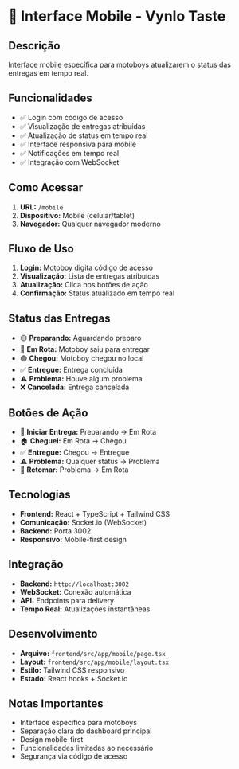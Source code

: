 # 📱 Interface Mobile - Vynlo Taste

## **Descrição**
Interface mobile específica para motoboys atualizarem o status das entregas em tempo real.

## **Funcionalidades**
- ✅ Login com código de acesso
- ✅ Visualização de entregas atribuídas
- ✅ Atualização de status em tempo real
- ✅ Interface responsiva para mobile
- ✅ Notificações em tempo real
- ✅ Integração com WebSocket

## **Como Acessar**
1. **URL:** `/mobile`
2. **Dispositivo:** Mobile (celular/tablet)
3. **Navegador:** Qualquer navegador moderno

## **Fluxo de Uso**
1. **Login:** Motoboy digita código de acesso
2. **Visualização:** Lista de entregas atribuídas
3. **Atualização:** Clica nos botões de ação
4. **Confirmação:** Status atualizado em tempo real

## **Status das Entregas**
- 🟡 **Preparando:** Aguardando preparo
- 🔵 **Em Rota:** Motoboy saiu para entregar
- 🟢 **Chegou:** Motoboy chegou no local
- ✅ **Entregue:** Entrega concluída
- ⚠️ **Problema:** Houve algum problema
- ❌ **Cancelada:** Entrega cancelada

## **Botões de Ação**
- 🚚 **Iniciar Entrega:** Preparando → Em Rota
- 🏠 **Cheguei:** Em Rota → Chegou
- ✅ **Entregue:** Chegou → Entregue
- ⚠️ **Problema:** Qualquer status → Problema
- 🚚 **Retomar:** Problema → Em Rota

## **Tecnologias**
- **Frontend:** React + TypeScript + Tailwind CSS
- **Comunicação:** Socket.io (WebSocket)
- **Backend:** Porta 3002
- **Responsivo:** Mobile-first design

## **Integração**
- **Backend:** `http://localhost:3002`
- **WebSocket:** Conexão automática
- **API:** Endpoints para delivery
- **Tempo Real:** Atualizações instantâneas

## **Desenvolvimento**
- **Arquivo:** `frontend/src/app/mobile/page.tsx`
- **Layout:** `frontend/src/app/mobile/layout.tsx`
- **Estilo:** Tailwind CSS responsivo
- **Estado:** React hooks + Socket.io

## **Notas Importantes**
- Interface específica para motoboys
- Separação clara do dashboard principal
- Design mobile-first
- Funcionalidades limitadas ao necessário
- Segurança via código de acesso



